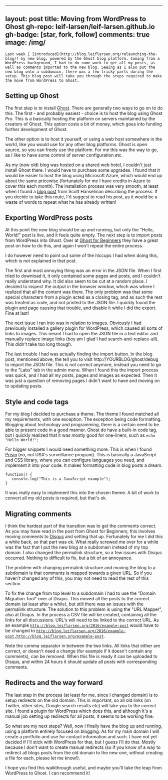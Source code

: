 
---
layout: post
title: Moving from WordPress to Ghost
gh-repo: leif-larsen/leif-larsen.github.io
gh-badge: [star, fork, follow]
comments: true
image: /img/
---
    
    Last week I [introduced](http://blog.leiflarsen.org/relaunching-the-blog/) my new blog, powered by the Ghost blog platform. Coming from a WordPress background, I had to do some work to get all my posts, as well as comments imported to the new blog. Seeing as I also put the new blog onto a subdomain, there was a few tricky parts during the setup. This blog post will take you through the steps required to make the move from WordPress to Ghost.

## Setting up Ghost

The first step is to install [Ghost](https://ghost.org/). There are generally two ways to go on to do this. The first - and probably easiest - choice is to host the blog using Ghost Pro. This is a basically hosting the platform on servers maintained by the creators of Ghost. This option costs a bit of money, which goes into funding further development of Ghost.

The other option is to host it yourself, or using a web host somewhere in the world, like you would use for any other blog platforms. Ghost is open source, so you can freely use the platform. For me this was the way to go, as I like to have some control of server configuration etc.

As my (now old) blog was hosted on a shared web hotel, I couldn't just install Ghost there. I would have to purchase some upgrades. I found that it would be easier to host the blog using Microsoft Azure, which would end up about the same pricewise (fortunately for me I have credits in Azure to cover this each month). The installation process was very smooth, at least when I found a [blog post](http://www.hanselman.com/blog/UPDATEDFor2015HowToInstallTheNodejsGhostBlogSoftwareOnAzureWebAppsAndTheDeployToAzureButton.aspx) from Scott Hanselman describing the process. If you decide to take this route, I'd suggest to read his post, as it would be a waste of words to repeat what he has already written!

## Exporting WordPress posts

At this point the new blog should be up and running, but only the "Hello, World!" post is live, and it feels quite empty. The next step is to import posts from WordPress into Ghost. Over at [Ghost for Beginners](https://www.ghostforbeginners.com/how-to-transfer-blog-posts-from-wordpress-to-ghost/) they have a great post on how to do this, and again I won't repeat the entire process. 

I do however need to point out some of the hiccups I had when doing this, which is not explained in that post. 

The first and most annoying thing was an error in the JSON file. When I first tried to download it, it only contained some pages and posts, and I couldn't really understand why. It did also seem to be cut at a random place. I decided to inspect the output in the browser window, which was where I realized that all the content was there. The only problem was that some special characters from a plugin acted as a closing tag, and as such the rest was treated as code, and not printed to the JSON file. I quickly found the plugin and page causing that trouble, and disable it while I did the export. Fine at last!

The next issue I ran into was in relation to images. Obviously I had previously installed a gallery plugin for WordPress, which caused all sorts of links to images. This meant I had to open the JSON file in a text editor and manually replace image links (boy am I glad I had search-and-replace-all). This didn't take too long though. 

The last trouble I had was actually finding the import button. In the blog post, mentioned above, the tell you to visit http://YOURBLOG/ghost/debug to import the JSON file. This is not correct anymore, instead you need to go to the "Labs" tab in the admin menu. When I found this the import process was quick, and I had all my posts, pages and images as expected. Then it was just a question of removing pages I didn't want to have and moving on to updating posts.

## Style and code tags

For my blog I decided to purchase a theme. The theme I found matched all my requirements, with one exception. The exception being code formatting. Blogging about technology and programming, there is a certain need to be able to present code in a good manner. Ghost do have a built-in code tag, but I quickly realized that it was mostly good for one-liners, such as 
<code>echo "Hello World!";</code>

For bigger snippets I would need something more. This is when I found [Prism](http://prismjs.com/) (no, not USA's surveillance program). This is basically a JavaScript and CSS library, where you can configure languages you need, and implement it into your code. It makes formatting code in blog posts a dream.
```language-javascript
function() {
   console.log("This is a JavaScript example");
}
```

It was really easy to implement this into the chosen theme. A bit of work to convert all my old posts is required, but that's ok. 

## Migrating comments

I think the hardest part of the transition was to get the comments correct. As you may have read in the post from Ghost for Beginners, this involves moving comments to [Disqus](http://disqus.com) and setting that up. Fortunately for me I did this a while back, so that part was ok. What really screwed me over for a while was the fact that I put the new blog at a subdomain instead of my top domain. I also changed the permalink structure, so a few issues with Disqus occurred. Nothing to difficult to fix, but a bit of an annoyance. 

The problem with changing permalink structure and moving the blog to a subdomain is that comments is mapped towards a given URL. So if you haven't changed any of this, you may not need to read the rest of this section. 

To fix the change from top level to a subdomain I had to use the "Domain Migration Tool" over at Disqus. This moved all the posts to the correct domain (at least after a while), but still there was an issues with the permalink structure. The solution to this problem is using the "URL Mapper", also at Disqus. In the process a CSV file will be created, containing all the links for all discussions. URL's will need to be linked to the correct URL. As an example
<code>http://blog.leiflarsen.org/2016/example-post</code> would have to be changed to 
<code>http://blog.leiflarsen.org/2016/example-post,http://blog.leiflarsen.org/example-post</code>. 

Note the comma separator in between the two links. All links that either are correct, or doesn't need a change (for example if it doesn't contain any comments), can be removed. When this file is ready it can be uploaded to Disqus, and within 24 hours it should update all posts with corresponding comments.

## Redirects and the way forward

The last step in the process (at least for me, since I changed domain) is to setup redirects on the old domain. This is important, so all old links (on Twitter, other sites, Google search results etc) will take you to the correct site. I found a plugin for WordPress which does this, and although it's a manual job setting up redirects for all posts, it seems to be working fine. 

So what are my next steps? Well, now I finally have the blog up and running, using a platform entirely focused on blogging. As for my main domain I will create a portfolio and use for contact information and such. I have not yet decided if I'll stick with WordPress for that, but I guess I'll do that. Mostly because I don't want to create manual redirects (so if you know of a way to redirect all blogs posts from the old domain to the new one, without creating a file for each, please let me know!). 

I hope you find this walkthrough useful, and maybe you'll take the leap from WordPress to Ghost. I can recommend it!